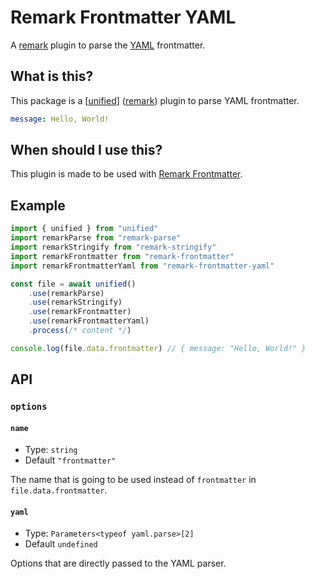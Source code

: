 # Remark Frontmatter YAML

A [remark](https://github.com/remarkjs/remark) plugin to parse the [YAML](https://yaml.org) frontmatter.

## What is this?

This package is a [[unified](https://github.com/unifiedjs/unified)] ([remark](https://github.com/remarkjs/remark)) plugin to parse YAML frontmatter.

```yaml
message: Hello, World!
```

## When should I use this?

This plugin is made to be used with [Remark Frontmatter](https://www.npmjs.com/package/remark-frontmatter).

## Example

```ts
import { unified } from "unified"
import remarkParse from "remark-parse"
import remarkStringify from "remark-stringify"
import remarkFrontmatter from "remark-frontmatter"
import remarkFrontmatterYaml from "remark-frontmatter-yaml"

const file = await unified()
    .use(remarkParse)
    .use(remarkStringify)
    .use(remarkFrontmatter)
    .use(remarkFrontmatterYaml)
    .process(/* content */)

console.log(file.data.frontmatter) // { message: "Hello, World!" }
```

## API

### `options`

#### `name`

-   Type: `string`
-   Default `"frontmatter"`

The name that is going to be used instead of `frontmatter` in `file.data.frontmatter`.

#### `yaml`

-   Type: `Parameters<typeof yaml.parse>[2]`
-   Default `undefined`

Options that are directly passed to the YAML parser.
